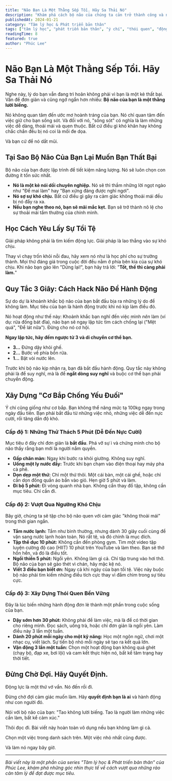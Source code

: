 ```yaml
---
title: "Não Bạn Là Một Thằng Sếp Tồi. Hãy Sa Thải Nó"
description: "Khám phá cách bộ não của chúng ta cản trở thành công và những chiến lược thực tế để vượt qua sự trì hoãn, xây dựng ý chí mạnh mẽ và đạt được mục tiêu."
publishedAt: 2024-01-21
category: "Tâm lý học & Phát triển bản thân"
tags: ["tâm lý học", "phát triển bản thân", "ý chí", "thói quen", "động lực"]
readingTime: 8
featured: true
author: "Phúc Lee"
---
```


# Não Bạn Là Một Thằng Sếp Tồi. Hãy Sa Thải Nó

Nghe này, lý do bạn vẫn đang trì hoãn không phải vì bạn là một kẻ thất bại. Vấn đề đơn giản và cũng ngớ ngẩn hơn nhiều: **Bộ não của bạn là một thằng lười biếng.**

Nó không quan tâm đến ước mơ hoành tráng của bạn. Nó chỉ quan tâm đến việc giữ cho bạn sống sót. Và đối với nó, "sống sót" có nghĩa là làm những việc dễ dàng, thoải mái và quen thuộc. Bất cứ điều gì khó khăn hay không chắc chắn đều bị nó coi là mối đe dọa.

Và bạn cứ để nó dắt mũi.

## **Tại Sao Bộ Não Của Bạn Lại Muốn Bạn Thất Bại**

Bộ não của bạn được lập trình để tiết kiệm năng lượng. Nó sẽ luôn chọn con đường ít tốn sức nhất.

- **Nó là một kẻ nói dối chuyên nghiệp.** Nó sẽ thì thầm những lời ngọt ngào như "Để mai làm" hay "Bạn xứng đáng được nghỉ ngơi".
- **Nó sợ sự khó chịu.** Bất cứ điều gì gây ra cảm giác không thoải mái đều bị nó đẩy ra xa.
- **Nếu bạn nghe theo nó, bạn sẽ mãi mắc kẹt.** Bạn sẽ trở thành nô lệ cho sự thoải mái tầm thường của chính mình.

## **Học Cách Yêu Lấy Sự Tồi Tệ**

Giải pháp không phải là tìm kiếm động lực. Giải pháp là lao thẳng vào sự khó chịu.

Thay vì chạy trốn khỏi nỗi đau, hãy xem nó như là học phí cho sự trưởng thành. Mọi thứ đáng giá trong cuộc đời đều nằm ở phía bên kia của sự khó chịu. Khi não bạn gào lên "Dừng lại!", bạn hãy trả lời: "**Tốt, thế thì càng phải làm.**"

## **Quy Tắc 3 Giây: Cách Hack Não Để Hành Động**

Sự do dự là khoảnh khắc bộ não của bạn bắt đầu bịa ra những lý do để không làm. Mục tiêu của bạn là hành động trước khi nó kịp làm điều đó.

Nó hoạt động như thế này: Khoảnh khắc bạn nghĩ đến việc mình _nên_ làm (ví dụ: rửa đống bát đĩa), não bạn sẽ ngay lập tức tìm cách chống lại ("Mệt quá", "Để lát nữa"). Đừng cho nó cơ hội.

**Ngay lập tức, hãy đếm ngược từ 3 và di chuyển cơ thể bạn.**

- **3...** Đứng dậy khỏi ghế.
- **2...** Bước về phía bồn rửa.
- **1...** Bật vòi nước lên.

Trước khi bộ não kịp nhận ra, bạn đã bắt đầu hành động. Quy tắc này không phải là để suy nghĩ, mà là để **ngắt dòng suy nghĩ** và buộc cơ thể bạn phải chuyển động.

## **Xây Dựng "Cơ Bắp Chống Yếu Đuối"**

Ý chí cũng giống như cơ bắp. Bạn không thể nâng mức tạ 100kg ngay trong ngày đầu tiên. Bạn phải bắt đầu từ những việc nhỏ, những việc dễ đến nực cười, rồi tăng dần độ khó.

### Cấp độ 1: Những Thử Thách 5 Phút (Dễ Đến Nực Cười)

Mục tiêu ở đây chỉ đơn giản là **bắt đầu**. Phá vỡ sự ì và chứng minh cho bộ não thấy rằng bạn mới là người nắm quyền.

- **Gấp chăn màn:** Ngay khi bước ra khỏi giường. Không suy nghĩ.
- **Uống một ly nước đầy:** Trước khi bạn chạm vào điện thoại hay máy pha cà phê.
- **Dọn dẹp một thứ:** Chỉ một thứ thôi. Một cái bàn, một cái ghế, hoặc chỉ cần dọn đống quần áo bẩn vào giỏ. Hẹn giờ 5 phút và làm.
- **Đi bộ 5 phút:** Đi vòng quanh nhà bạn. Không cần thay đồ tập, không cần mục tiêu. Chỉ cần đi.

### Cấp độ 2: Vượt Qua Ngưỡng Khó Chịu

Bây giờ, chúng ta sẽ tập cho bộ não quen với cảm giác "không thoải mái" trong thời gian ngắn.

- **Tắm nước lạnh:** Tắm như bình thường, nhưng dành 30 giây cuối cùng để vặn sang nước lạnh hoàn toàn. Nó rất tệ, và đó chính là mục đích.
- **Tập thể dục 10 phút:** Không cần đến phòng gym. Tìm một video tập luyện cường độ cao (HIIT) 10 phút trên YouTube và làm theo. Bạn sẽ thở hổn hển, và đó là điều tốt.
- **Ngồi thiền 5 phút:** Ngồi yên. Không làm gì cả. Chỉ tập trung vào hơi thở. Bộ não của bạn sẽ gào thét vì chán, hãy mặc kệ nó.
- **Viết 3 điều bạn biết ơn:** Ngay cả khi ngày của bạn tồi tệ. Việc này buộc bộ não phải tìm kiếm những điều tích cực thay vì đắm chìm trong sự tiêu cực.

### Cấp độ 3: Xây Dựng Thói Quen Bền Vững

Đây là lúc biến những hành động đơn lẻ thành một phần trong cuộc sống của bạn.

- **Dậy sớm hơn 30 phút:** Không phải để làm việc, mà là để có thời gian cho riêng mình. Đọc sách, uống trà, hoặc chỉ đơn giản là ngồi yên. Làm điều này 3 lần một tuần.
- **Dành 20 phút mỗi ngày cho một kỹ năng:** Học một ngôn ngữ, chơi một nhạc cụ, viết lách. Sự tiến bộ nhỏ mỗi ngày sẽ tạo ra kết quả lớn.
- **Vận động 3 lần một tuần:** Chọn một hoạt động bạn không quá ghét (chạy bộ, đạp xe, bơi lội) và cam kết thực hiện nó, bất kể tâm trạng hay thời tiết.

## **Đừng Chờ Đợi. Hãy Quyết Định.**

Động lực là một thứ vớ vẩn. Nó đến rồi đi.

Đừng chờ đợi cảm giác muốn làm. Hãy **quyết định bạn là ai** và hành động như con người đó.

Nói với bộ não của bạn: "Tao không lười biếng. Tao là người làm những việc cần làm, bất kể cảm xúc."

Thôi đọc đi. Bài viết này hoàn toàn vô dụng nếu bạn không làm gì cả.

Chọn một việc trong danh sách trên. Một việc nhỏ nhất cũng được.

Và làm nó ngay bây giờ.

---

*Bài viết này là một phần của series "Tâm lý học & Phát triển bản thân" của Phúc Lee, khám phá những góc nhìn thực tế về cách vượt qua những rào cản tâm lý để đạt được mục tiêu.*
